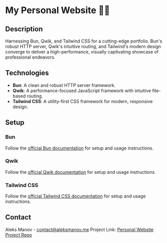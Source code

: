 # My Personal Website 🙏🏻

## Description

Harnessing Bun, Qwik, and Tailwind CSS for a cutting-edge portfolio. Bun's robust HTTP server, Qwik's intuitive routing, and Tailwind's modern design converge to deliver a high-performance, visually captivating showcase of professional endeavors.

## Technologies

- **Bun**: A clean and robust HTTP server framework.
- **Qwik**: A performance-focused JavaScript framework with intuitive file-based routing.
- **Tailwind CSS**: A utility-first CSS framework for modern, responsive design.

## Setup

### Bun

Follow the [official Bun documentation](https://bun.sh/docs/) for setup and usage instructions.

### Qwik

Follow the [official Qwik documentation](https://qwik.builder.io/docs/) for setup and usage instructions.

### Tailwind CSS

Follow the [official Tailwind CSS documentation](https://tailwindcss.com/docs) for setup and usage instructions.

## Contact

Aleks Manov - contact@aleksmanov.me
Project Link: [Personal Website Project Repo](https://github.com/Ception/mysite)
